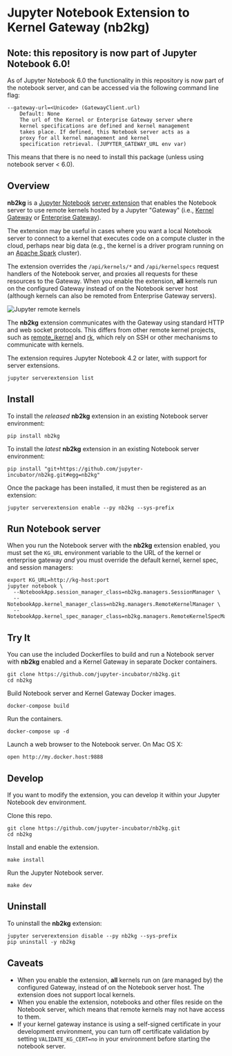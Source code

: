 # Jupyter Notebook Extension to Kernel Gateway (nb2kg)

## Note: this repository is now part of Jupyter Notebook 6.0!

As of Jupyter Notebook 6.0 the functionality in this repository is now part of the notebook server, and can be accessed via the following command line flag:

```
--gateway-url=<Unicode> (GatewayClient.url)
    Default: None
    The url of the Kernel or Enterprise Gateway server where
    kernel specifications are defined and kernel management
    takes place. If defined, this Notebook server acts as a
    proxy for all kernel management and kernel
    specification retrieval. (JUPYTER_GATEWAY_URL env var)
```

This means that there is no need to install this package (unless using notebook server < 6.0).

## Overview

**nb2kg** is a [Jupyter Notebook](https://github.com/jupyter/notebook) [server extension](http://jupyter-notebook.readthedocs.io/en/latest/extending/handlers.html#writing-a-notebook-server-extension)
that enables the Notebook server to use remote kernels hosted by a Jupyter "Gateway" (i.e., [Kernel Gateway](https://github.com/jupyter/kernel_gateway) or [Enterprise Gateway](https://github.com/jupyter-incubator/enterprise_gateway)).

The extension may be useful in cases where you want a local Notebook server to connect to a kernel that executes code on a compute cluster in the cloud, perhaps near big data (e.g., the kernel is a driver program running on an [Apache Spark](http://spark.apache.org/) cluster).

The extension overrides the `/api/kernels/*` and `/api/kernelspecs` request handlers of the Notebook server, and proxies all requests for these resources to the Gateway.  When you enable the extension, **all** kernels run on the configured Gateway instead of on the Notebook server host (although kernels can also be remoted from Enterprise Gateway servers).

![Jupyter remote kernels](https://github.com/jupyter-incubator/nb2kg/blob/master/deploy.png)

The **nb2kg** extension communicates with the Gateway using standard HTTP and web socket protocols.  This differs from other remote kernel projects, such as [remote_ikernel](https://pypi.python.org/pypi/remote_ikernel) and [rk](https://github.com/korniichuk/rk), which rely on SSH or other mechanisms to communicate with kernels.

The extension requires Jupyter Notebook 4.2 or later, with support for server extensions.

```
jupyter serverextension list
```

## Install

To install the _released_ **nb2kg** extension in an existing Notebook server environment:

```
pip install nb2kg
```

To install the _latest_ **nb2kg** extension in an existing Notebook server environment:
```
pip install "git+https://github.com/jupyter-incubator/nb2kg.git#egg=nb2kg"
```

Once the package has been installed, it must then be registered as an extension:
```
jupyter serverextension enable --py nb2kg --sys-prefix
```
## Run Notebook server

When you run the Notebook server with the **nb2kg** extension enabled, you must set the `KG_URL` environment variable to the URL of the kernel or enterprise gateway _and_ you must override the default kernel, kernel spec, and session managers:

```
export KG_URL=http://kg-host:port
jupyter notebook \
  --NotebookApp.session_manager_class=nb2kg.managers.SessionManager \
  --NotebookApp.kernel_manager_class=nb2kg.managers.RemoteKernelManager \
  --NotebookApp.kernel_spec_manager_class=nb2kg.managers.RemoteKernelSpecManager 
```

## Try It

You can use the included Dockerfiles to build and run a Notebook server with **nb2kg** enabled and a Kernel Gateway in separate Docker containers.

```
git clone https://github.com/jupyter-incubator/nb2kg.git
cd nb2kg
```

Build Notebook server and Kernel Gateway Docker images.

```
docker-compose build
```

Run the containers.

```
docker-compose up -d
```

Launch a web browser to the Notebook server.  On Mac OS X:

```
open http://my.docker.host:9888
```

## Develop

If you want to modify the extension, you can develop it within your Jupyter Notebook dev environment.

Clone this repo.

```
git clone https://github.com/jupyter-incubator/nb2kg.git
cd nb2kg
```

Install and enable the extension.

```
make install
```

Run the Jupyter Notebook server.

```
make dev
```

## Uninstall

To uninstall the **nb2kg** extension:

```
jupyter serverextension disable --py nb2kg --sys-prefix
pip uninstall -y nb2kg
```

## Caveats

* When you enable the extension, **all** kernels run on (are managed by) the configured Gateway, instead of on the Notebook server host.  The extension does not support local kernels.
* When you enable the extension, notebooks and other files reside on the Notebook server, which means that remote kernels may not have access to them.
* If your kernel gateway instance is using a self-signed certificate in your development environment, you can turn off certificate validation by setting `VALIDATE_KG_CERT=no` in your environment before starting the notebook server.

